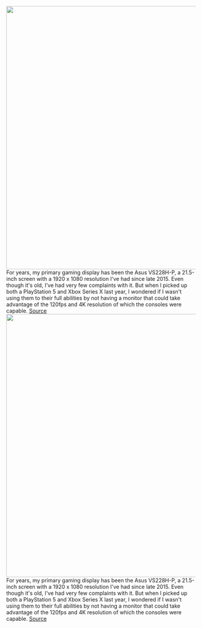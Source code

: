 <img src='https://cdn.vox-cdn.com/thumbor/Ht18hdRs6ydfuYUtgMpXm5rCsXY=/0x0:2040x1360/1200x800/filters:focal(857x517:1183x843)/cdn.vox-cdn.com/uploads/chorus_image/image/69725092/jpeters_210807_4702_0002.0.jpg' width='700px' /><br/>
For years, my primary gaming display has been the Asus VS228H-P, a 21.5-inch screen with a 1920 x 1080 resolution I've had since late 2015. Even though it's old, I've had very few complaints with it. But when I picked up both a PlayStation 5 and Xbox Series X last year, I wondered if I wasn't using them to their full abilities by not having a monitor that could take advantage of the 120fps and 4K resolution of which the consoles were capable.
<a href='https://www.theverge.com/22620628/acer-nitro-xv282k-kv-monitor-console-gaming-ps5-xbox-series-x-review'> Source <a/><img src='https://cdn.vox-cdn.com/thumbor/Ht18hdRs6ydfuYUtgMpXm5rCsXY=/0x0:2040x1360/1200x800/filters:focal(857x517:1183x843)/cdn.vox-cdn.com/uploads/chorus_image/image/69725092/jpeters_210807_4702_0002.0.jpg' width='700px' /><br/>
For years, my primary gaming display has been the Asus VS228H-P, a 21.5-inch screen with a 1920 x 1080 resolution I've had since late 2015. Even though it's old, I've had very few complaints with it. But when I picked up both a PlayStation 5 and Xbox Series X last year, I wondered if I wasn't using them to their full abilities by not having a monitor that could take advantage of the 120fps and 4K resolution of which the consoles were capable.
<a href='https://www.theverge.com/22620628/acer-nitro-xv282k-kv-monitor-console-gaming-ps5-xbox-series-x-review'> Source <a/>